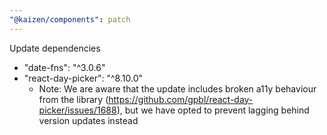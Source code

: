 ```yaml
---
"@kaizen/components": patch
---
```


Update dependencies

- "date-fns": "^3.0.6"
- "react-day-picker": "^8.10.0"
  - Note: We are aware that the update includes broken a11y behaviour from the library (https://github.com/gpbl/react-day-picker/issues/1688), but we have opted to prevent lagging behind version updates instead
